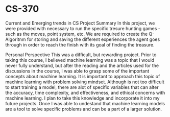 # CS-370
Current and Emerging trends in CS
Project Summary
In this project, we were provided with necessary to run the specific tresure hunting games - such as the moves, point system, etc. We are required to create the Q-Algoritnm for storing and saving the different experiences the agent goes through in order to reach the finish with its goal of finding the treasure.

Personal Perspective
This was a difficult, but rewarding project. Prior to taking this course, I believed machine learning was a topic that I would never fully understand, but after the reading and the articles used for the discussions in the course, I was able to grasp some of the important concepts about machine learning. It is important to approach this topic of machine learning with problem solving mindset. Although is not too difficult to start training a model, there are alot of specific variables that can alter the accuracy, time complexity, and effectiveness, and ethical concerns with machine learning. I plan to take this knowledge and incorporate it into my future projects. Once I was able to undestand that machine learning models are a tool to solve specific problems and can be a part of a larger solution. 
